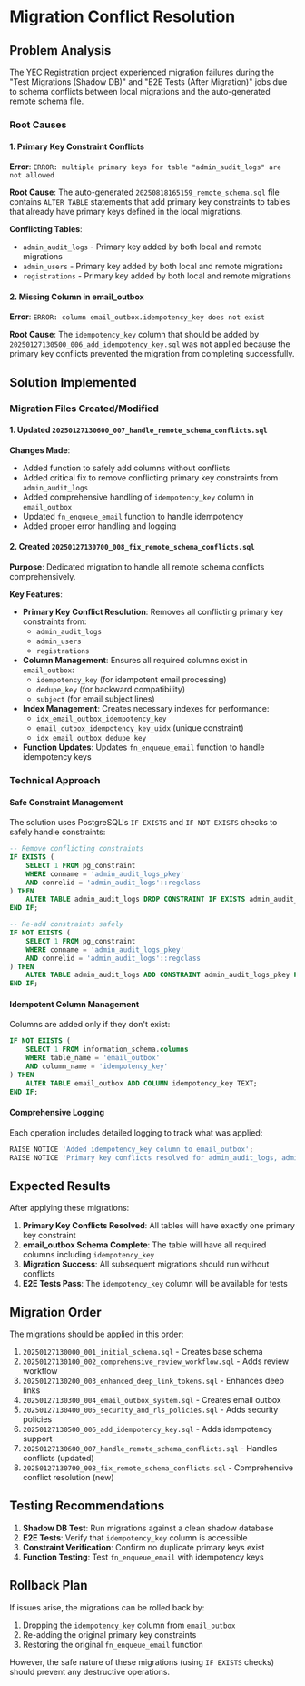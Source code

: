 # Migration Conflict Resolution

## Problem Analysis

The YEC Registration project experienced migration failures during the "Test Migrations (Shadow DB)" and "E2E Tests (After Migration)" jobs due to schema conflicts between local migrations and the auto-generated remote schema file.

### Root Causes

#### 1. Primary Key Constraint Conflicts

**Error**: `ERROR: multiple primary keys for table "admin_audit_logs" are not allowed`

**Root Cause**: The auto-generated `20250818165159_remote_schema.sql` file contains `ALTER TABLE` statements that add primary key constraints to tables that already have primary keys defined in the local migrations.

**Conflicting Tables**:
- `admin_audit_logs` - Primary key added by both local and remote migrations
- `admin_users` - Primary key added by both local and remote migrations  
- `registrations` - Primary key added by both local and remote migrations

#### 2. Missing Column in email_outbox

**Error**: `ERROR: column email_outbox.idempotency_key does not exist`

**Root Cause**: The `idempotency_key` column that should be added by `20250127130500_006_add_idempotency_key.sql` was not applied because the primary key conflicts prevented the migration from completing successfully.

## Solution Implemented

### Migration Files Created/Modified

#### 1. Updated `20250127130600_007_handle_remote_schema_conflicts.sql`

**Changes Made**:
- Added function to safely add columns without conflicts
- Added critical fix to remove conflicting primary key constraints from `admin_audit_logs`
- Added comprehensive handling of `idempotency_key` column in `email_outbox`
- Updated `fn_enqueue_email` function to handle idempotency
- Added proper error handling and logging

#### 2. Created `20250127130700_008_fix_remote_schema_conflicts.sql`

**Purpose**: Dedicated migration to handle all remote schema conflicts comprehensively.

**Key Features**:
- **Primary Key Conflict Resolution**: Removes all conflicting primary key constraints from:
  - `admin_audit_logs`
  - `admin_users` 
  - `registrations`
- **Column Management**: Ensures all required columns exist in `email_outbox`:
  - `idempotency_key` (for idempotent email processing)
  - `dedupe_key` (for backward compatibility)
  - `subject` (for email subject lines)
- **Index Management**: Creates necessary indexes for performance:
  - `idx_email_outbox_idempotency_key`
  - `email_outbox_idempotency_key_uidx` (unique constraint)
  - `idx_email_outbox_dedupe_key`
- **Function Updates**: Updates `fn_enqueue_email` function to handle idempotency keys

### Technical Approach

#### Safe Constraint Management

The solution uses PostgreSQL's `IF EXISTS` and `IF NOT EXISTS` checks to safely handle constraints:

```sql
-- Remove conflicting constraints
IF EXISTS (
    SELECT 1 FROM pg_constraint 
    WHERE conname = 'admin_audit_logs_pkey' 
    AND conrelid = 'admin_audit_logs'::regclass
) THEN
    ALTER TABLE admin_audit_logs DROP CONSTRAINT IF EXISTS admin_audit_logs_pkey;
END IF;

-- Re-add constraints safely
IF NOT EXISTS (
    SELECT 1 FROM pg_constraint 
    WHERE conname = 'admin_audit_logs_pkey' 
    AND conrelid = 'admin_audit_logs'::regclass
) THEN
    ALTER TABLE admin_audit_logs ADD CONSTRAINT admin_audit_logs_pkey PRIMARY KEY (id);
END IF;
```

#### Idempotent Column Management

Columns are added only if they don't exist:

```sql
IF NOT EXISTS (
    SELECT 1 FROM information_schema.columns 
    WHERE table_name = 'email_outbox' 
    AND column_name = 'idempotency_key'
) THEN
    ALTER TABLE email_outbox ADD COLUMN idempotency_key TEXT;
END IF;
```

#### Comprehensive Logging

Each operation includes detailed logging to track what was applied:

```sql
RAISE NOTICE 'Added idempotency_key column to email_outbox';
RAISE NOTICE 'Primary key conflicts resolved for admin_audit_logs, admin_users, and registrations';
```

## Expected Results

After applying these migrations:

1. **Primary Key Conflicts Resolved**: All tables will have exactly one primary key constraint
2. **email_outbox Schema Complete**: The table will have all required columns including `idempotency_key`
3. **Migration Success**: All subsequent migrations should run without conflicts
4. **E2E Tests Pass**: The `idempotency_key` column will be available for tests

## Migration Order

The migrations should be applied in this order:

1. `20250127130000_001_initial_schema.sql` - Creates base schema
2. `20250127130100_002_comprehensive_review_workflow.sql` - Adds review workflow
3. `20250127130200_003_enhanced_deep_link_tokens.sql` - Enhances deep links
4. `20250127130300_004_email_outbox_system.sql` - Creates email outbox
5. `20250127130400_005_security_and_rls_policies.sql` - Adds security policies
6. `20250127130500_006_add_idempotency_key.sql` - Adds idempotency support
7. `20250127130600_007_handle_remote_schema_conflicts.sql` - Handles conflicts (updated)
8. `20250127130700_008_fix_remote_schema_conflicts.sql` - Comprehensive conflict resolution (new)

## Testing Recommendations

1. **Shadow DB Test**: Run migrations against a clean shadow database
2. **E2E Tests**: Verify that `idempotency_key` column is accessible
3. **Constraint Verification**: Confirm no duplicate primary keys exist
4. **Function Testing**: Test `fn_enqueue_email` with idempotency keys

## Rollback Plan

If issues arise, the migrations can be rolled back by:

1. Dropping the `idempotency_key` column from `email_outbox`
2. Re-adding the original primary key constraints
3. Restoring the original `fn_enqueue_email` function

However, the safe nature of these migrations (using `IF EXISTS` checks) should prevent any destructive operations.
